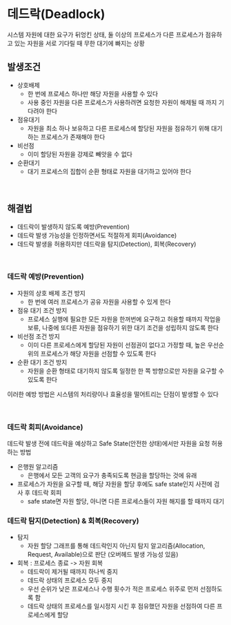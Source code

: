 # 데드락(Deadlock)
시스템 자원에 대한 요구가 뒤엉킨 상태, 둘 이상의 프로세스가 다른 프로세스가 점유하고 있는 자원을 서로 기다릴 때 무한 대기에 빠지는 상황

## 발생조건
- 상호배제
    - 한 번에 프로세스 하나만 해당 자원을 사용할 수 있다
    - 사용 중인 자원을 다른 프로세스가 사용하려면 요청한 자원이 해제될 때 까지 기다려야 한다
- 점유대기
    - 자원을 최소 하나 보유하고 다른 프로세스에 할당된 자원을 점유하기 위해 대기하는 프로세스가 존재해야 한다
- 비선점
    - 이미 할당된 자원을 강제로 빼앗을 수 없다
- 순환대기
    - 대기 프로세스의 집합이 순환 형태로 자원을 대기하고 있어야 한다

<br>

## 해결법
- 데드락이 발생하지 않도록 예방(Prevention)
- 데드락 발생 가능성을 인정하면서도 적절하게 회피(Avoidance)
- 데드락 발생을 허용하지만 데드락을 탐지(Detection), 회복(Recovery)

<br>

### 데드락 예방(Prevention)
- 자원의 상호 배제 조건 방지
    - 한 번에 여러 프로세스가 공유 자원을 사용할 수 있게 한다
- 점유 대기 조건 방지
    - 프로세스 실행에 필요한 모든 자원을 한꺼번에 요구하고 허용할 때까지 작업을 보류, 나중에 또다른 자원을 점유하기 위한 대기 조건을 성립하지 않도록 한다
- 비선점 조건 방지
    - 이미 다른 프로세스에게 할당된 자원이 선점권이 없다고 가정할 때, 높은 우선순위의 프로세스가 해당 자원을 선점할 수 있도록 한다
- 순환 대기 조건 방지
    - 자원을 순환 형태로 대기하지 않도록 일정한 한 쪽 방향으로만 자원을 요구할 수 있도록 한다

이러한 예방 방법은 시스템의 처리량이나 효율성을 떨어트리는 단점이 발생할 수 있다

<br>

### 데드락 회피(Avoidance)
데드락 발생 전에 데드락을 예상하고 Safe State(안전한 상태)에서만 자원을 요청 허용하는 방법
- 은행원 알고리즘
    - 은행에서 모든 고객의 요구가 충족되도록 현금을 할당하는 것에 유래
- 프로세스가 자원을 요구할 때, 해당 자원을 할당 후에도 safe state인지 사전에 검사 후 데드락 회피
    - safe state면 자원 할당, 아니면 다른 프로세스들이 자원 해지를 할 때까지 대기


### 데드락 탐지(Detection) & 회복(Recovery)
- 탐지
    - 자원 할당 그래프를 통해 데드락인지 아닌지 탐지 알고리즘(Allocation, Request, Available)으로 판단 (오버헤드 발생 가능성 있음)
- 회복 : 프로세스 종료 -> 자원 회복
    - 데드락이 제거될 때까지 하나씩 중지
    - 데드락 상태의 프로세스 모두 중지
    - 우선 순위가 낮은 프로세스나 수행 횟수가 적은 프로세스 위주로 먼저 선점하도록 함
    - 데드락 상태의 프로세스를 일시정지 시킨 후 점유했던 자원을 선점하여 다른 프로세스에게 할당